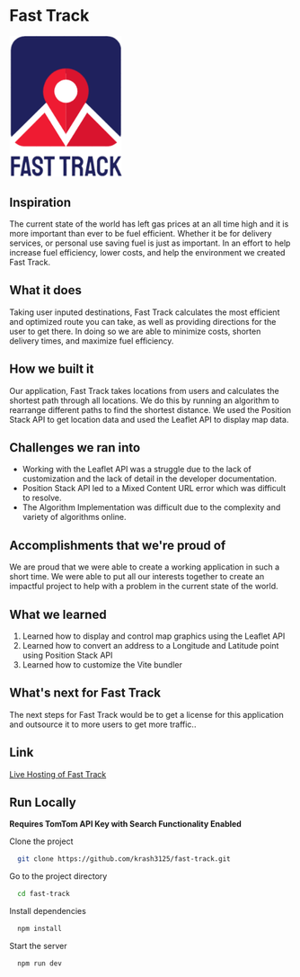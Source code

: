 # Fast Track
<img src = "./src/assets/logo_with_title.png" width="200"> </img>

## Inspiration
The current state of the world has left gas prices at an all time high and it is more important than ever to be fuel efficient. Whether it be for delivery services, or personal use saving fuel is just as important. In an effort to help increase fuel efficiency, lower costs, and help the environment we created Fast Track.

## What it does
Taking user inputed destinations, Fast Track calculates the most efficient and optimized route you can take, as well as providing directions for the user to get there. In doing so we are able to minimize costs, shorten delivery times, and maximize fuel efficiency.

## How we built it
Our application, Fast Track takes locations from users and calculates the shortest path through all locations. We do this by running an algorithm to rearrange different paths to find the shortest distance. We used the Position Stack API to get location data and used the Leaflet API to display map data.

## Challenges we ran into
* Working with the Leaflet API was a struggle due to the lack of customization and the lack of detail in the developer documentation.
* Position Stack API led to a Mixed Content URL error which was difficult to resolve.
* The Algorithm Implementation was difficult due to the complexity and variety of algorithms online.

## Accomplishments that we're proud of
We are proud that we were able to create a working application in such a short time. We were able to put all our interests together to create an impactful project to help with a problem in the current state of the world.

## What we learned
1) Learned how to display and control map graphics using the Leaflet API
2) Learned how to convert an address to a Longitude and Latitude point using Position Stack API
3) Learned how to customize the Vite bundler

## What's next for Fast Track
The next steps for Fast Track would be to get a license for this application and outsource it to more users to get more traffic..

## Link
[Live Hosting of Fast Track](https://fast-track-ten.vercel.app/)

## Run Locally

**Requires TomTom API Key with Search Functionality Enabled**

Clone the project

```bash
  git clone https://github.com/krash3125/fast-track.git
```

Go to the project directory

```bash
  cd fast-track
```

Install dependencies

```bash
  npm install
```

Start the  server

```bash
  npm run dev
```
